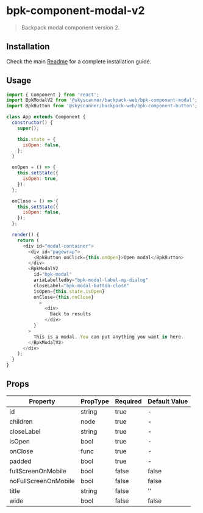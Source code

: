 # bpk-component-modal-v2

> Backpack modal component version 2.

## Installation

Check the main [Readme](https://github.com/skyscanner/backpack#usage) for a complete installation guide.

## Usage

```js
import { Component } from 'react';
import BpkModalV2 from '@skyscanner/backpack-web/bpk-component-modal';
import BpkButton from '@skyscanner/backpack-web/bpk-component-button';

class App extends Component {
  constructor() {
    super();

    this.state = {
      isOpen: false,
    };
  }

  onOpen = () => {
    this.setState({
      isOpen: true,
    });
  };

  onClose = () => {
    this.setState({
      isOpen: false,
    });
  };

  render() {
    return (
      <div id="modal-container">
        <div id="pagewrap">
          <BpkButton onClick={this.onOpen}>Open modal</BpkButton>
        </div>
        <BpkModalV2
          id="bpk-modal"
          ariaLabelledby="bpk-modal-label-my-dialog"
          closeLabel="bpk-modal-button-close"
          isOpen={this.state.isOpen}
          onClose={this.onClose}
            >
              <div>
                Back to results
              </div>
          }
        >
          This is a modal. You can put anything you want in here.
        </BpkModalV2>
      </div>
    );
  }
}
```

## Props

| Property              | PropType | Required | Default Value |
| --------------------- | -------- | -------- | ------------- |
| id                    | string   | true     | -             |
| children              | node     | true     | -             |
| closeLabel            | string   | true     | -             |
| isOpen                | bool     | true     | -             |
| onClose               | func     | true     | -             |
| padded                | bool     | true     | -             |
| fullScreenOnMobile    | bool     | false    | false         |
| noFullScreenOnMobile  | bool     | false    | false         |
| title                 | string   | false    | ''            |
| wide                  | bool     | false    | false         |
